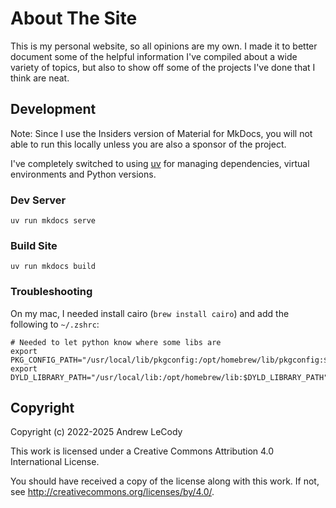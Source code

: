# About The Site

This is my personal website, so all opinions are my own. I made it to better document some of the helpful information I've compiled about a wide variety of topics, but also to show off some of the projects I've done that I think are neat.

## Development

Note: Since I use the Insiders version of Material for MkDocs, you will not able to run this locally unless you are also a sponsor of the project.

I've completely switched to using [uv](https://docs.astral.sh/uv/getting-started/installation/) for managing dependencies, virtual environments and Python versions.

### Dev Server

```shell
uv run mkdocs serve
```

### Build Site

```shell
uv run mkdocs build
```

### Troubleshooting

On my mac, I needed install cairo (`brew install cairo`) and add the following to `~/.zshrc`:

```shell
# Needed to let python know where some libs are
export PKG_CONFIG_PATH="/usr/local/lib/pkgconfig:/opt/homebrew/lib/pkgconfig:$PKG_CONFIG_PATH"
export DYLD_LIBRARY_PATH="/usr/local/lib:/opt/homebrew/lib:$DYLD_LIBRARY_PATH"
```

## Copyright

Copyright (c) 2022-2025 Andrew LeCody

This work is licensed under a Creative Commons Attribution 4.0 International License.

You should have received a copy of the license along with this work. If not, see <http://creativecommons.org/licenses/by/4.0/>.
